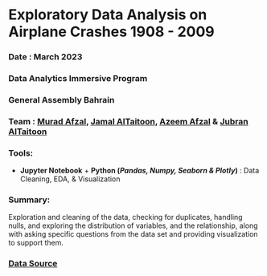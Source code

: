 # Exploratory Data Analysis on Airplane Crashes 1908 - 2009

### Date : March 2023

### Data Analytics Immersive Program 
### General Assembly Bahrain

### Team : [Murad Afzal](https://www.linkedin.com/in/muradafzal), [Jamal AlTaitoon](https://www.linkedin.com/in/jamalaltaitoon), [Azeem Afzal](https://www.linkedin.com/in/azeem-afzal-342470112) & [Jubran AlTaitoon](https://www.linkedin.com/in/jubranaltaitoon)

### Tools: 
- __Jupyter Notebook__ + __Python (_Pandas, Numpy, Seaborn & Plotly_)__ : Data Cleaning, EDA, & Visualization 

### Summary:
Exploration and cleaning of the data, checking for duplicates, handling nulls, and exploring the distribution of variables, and the relationship, along with asking specific questions from the data set and providing visualization to support them.

### [Data Source](https://www.kaggle.com/datasets/saurograndi/airplane-crashes-since-1908?resource=download)
